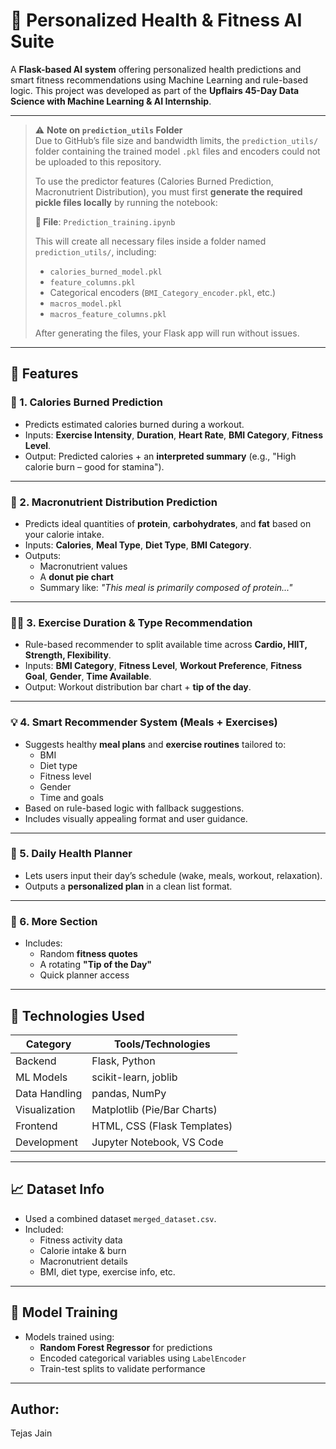 # 🧠 Personalized Health & Fitness AI Suite

A **Flask-based AI system** offering personalized health predictions and smart fitness recommendations using Machine Learning and rule-based logic. This project was developed as part of the **Upflairs 45-Day Data Science with Machine Learning & AI Internship**.

---

> ⚠️ **Note on `prediction_utils` Folder**  
> Due to GitHub’s file size and bandwidth limits, the `prediction_utils/` folder containing the trained model `.pkl` files and encoders could not be uploaded to this repository.  
>  
> To use the predictor features (Calories Burned Prediction, Macronutrient Distribution), you must first **generate the required pickle files locally** by running the notebook:  
>  
> **📄 File**: `Prediction_training.ipynb`  
>  
> This will create all necessary files inside a folder named `prediction_utils/`, including:
> - `calories_burned_model.pkl`  
> - `feature_columns.pkl`  
> - Categorical encoders (`BMI_Category_encoder.pkl`, etc.)  
> - `macros_model.pkl`  
> - `macros_feature_columns.pkl`  
>  
> After generating the files, your Flask app will run without issues.

---

## 🚀 Features

### 🔢 1. Calories Burned Prediction
- Predicts estimated calories burned during a workout.
- Inputs: **Exercise Intensity**, **Duration**, **Heart Rate**, **BMI Category**, **Fitness Level**.
- Output: Predicted calories + an **interpreted summary** (e.g., "High calorie burn – good for stamina").

---

### 🧬 2. Macronutrient Distribution Prediction
- Predicts ideal quantities of **protein**, **carbohydrates**, and **fat** based on your calorie intake.
- Inputs: **Calories**, **Meal Type**, **Diet Type**, **BMI Category**.
- Outputs:
  - Macronutrient values
  - A **donut pie chart**
  - Summary like: _"This meal is primarily composed of protein..."_

---

### 🏃‍♂️ 3. Exercise Duration & Type Recommendation
- Rule-based recommender to split available time across **Cardio, HIIT, Strength, Flexibility**.
- Inputs: **BMI Category**, **Fitness Level**, **Workout Preference**, **Fitness Goal**, **Gender**, **Time Available**.
- Output: Workout distribution bar chart + **tip of the day**.

---

### 💡 4. Smart Recommender System (Meals + Exercises)
- Suggests healthy **meal plans** and **exercise routines** tailored to:
  - BMI
  - Diet type
  - Fitness level
  - Gender
  - Time and goals
- Based on rule-based logic with fallback suggestions.
- Includes visually appealing format and user guidance.

---

### 📅 5. Daily Health Planner
- Lets users input their day’s schedule (wake, meals, workout, relaxation).
- Outputs a **personalized plan** in a clean list format.

---

### 🌟 6. More Section
- Includes:
  - Random **fitness quotes**
  - A rotating **"Tip of the Day"**
  - Quick planner access

---

## 🧠 Technologies Used

| Category      | Tools/Technologies        |
|---------------|---------------------------|
| Backend       | Flask, Python              |
| ML Models     | scikit-learn, joblib       |
| Data Handling | pandas, NumPy              |
| Visualization | Matplotlib (Pie/Bar Charts)|
| Frontend      | HTML, CSS (Flask Templates)|
| Development   | Jupyter Notebook, VS Code  |

---

## 📈 Dataset Info

- Used a combined dataset `merged_dataset.csv`.
- Included:
  - Fitness activity data
  - Calorie intake & burn
  - Macronutrient details
  - BMI, diet type, exercise info, etc.

---

## 🧪 Model Training

- Models trained using:
  - **Random Forest Regressor** for predictions
  - Encoded categorical variables using `LabelEncoder`
  - Train-test splits to validate performance

---

## Author:
Tejas Jain
